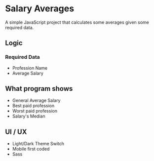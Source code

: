 # Salary Averages
A simple JavaScript project that calculates some averages given some required data.

## Logic

### Required Data
- Profession Name
- Average Salary

## What program shows
- General Average Salary
- Best paid profession
- Worst paid profession
- Salary's Median

## UI / UX
- Light/Dark Theme Switch
- Mobile first coded
- Sass

